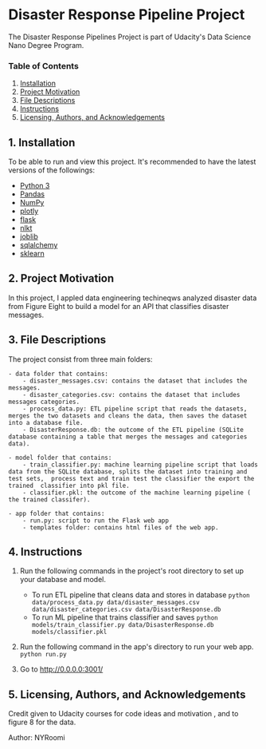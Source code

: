 # Disaster Response Pipeline Project
The Disaster Response Pipelines Project is part of Udacity's Data Science Nano Degree Program. 

### Table of Contents
1. [Installation](#installation)
2. [Project Motivation](#motivation)
3. [File Descriptions](#files)
4. [Instructions](#instructions)
5. [Licensing, Authors, and Acknowledgements](#licensing)

## 1. Installation <a name="installation"></a>

To be able to run and view this project. It's recommended to have the latest versions of the followings:
* [Python 3](https://www.python.org/downloads/)
* [Pandas](https://pandas.pydata.org)
* [NumPy](https://numpy.org/)
* [plotly](https://pypi.org/project/plotly/)
* [flask](https://pypi.org/project/Flask/)
* [nlkt](https://pypi.org/project/nltk/)
* [joblib](https://pypi.org/project/joblib/)
* [sqlalchemy](https://pypi.org/project/SQLAlchemy/)
* [sklearn](https://pypi.org/project/sklearn/)

## 2. Project Motivation <a name="motivation"></a>

 In this project, I appled data engineering techineqws analyzed disaster data from Figure Eight to build a model for an API that classifies disaster messages. 
 
## 3. File Descriptions <a name="files"></a>

The project consist from three main folders:

    - data folder that contains:
        - disaster_messages.csv: contains the dataset that includes the messages.
        - disaster_categories.csv: contains the dataset that includes messages categories.
        - process_data.py: ETL pipeline script that reads the datasets, merges the two datasets and cleans the data, then saves the dataset into a database file.
        - DisasterResponse.db: the outcome of the ETL pipeline (SQLite database containing a table that merges the messages and categories data).

    - model folder that contains:
        - train_classifier.py: machine learning pipeline script that loads data from the SQLite database, splits the dataset into training and test sets,  process text and train test the classifier the export the trained  classifier into pkl file. 
        - classifier.pkl: the outcome of the machine learning pipeline ( the trained classifer).

    - app folder that contains:
        - run.py: script to run the Flask web app
        - templates folder: contains html files of the web app.

 


## 4. Instructions <a name="instructions"></a>
1. Run the following commands in the project's root directory to set up your database and model.

    - To run ETL pipeline that cleans data and stores in database
        `python data/process_data.py data/disaster_messages.csv data/disaster_categories.csv data/DisasterResponse.db`
    - To run ML pipeline that trains classifier and saves
        `python models/train_classifier.py data/DisasterResponse.db models/classifier.pkl`

2. Run the following command in the app's directory to run your web app.
    `python run.py`

3. Go to http://0.0.0.0:3001/

## 5. Licensing, Authors, and Acknowledgements <a name="licensing"></a>

Credit given to Udacity courses for code ideas and motivation , and to figure 8 for the data.

Author: NYRoomi


